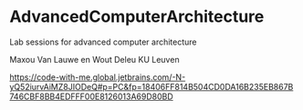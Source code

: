 # AdvancedComputerArchitecture
Lab sessions for advanced computer architecture

Maxou Van Lauwe en Wout Deleu
KU Leuven

https://code-with-me.global.jetbrains.com/-N-yQ52iurvAiMZ8JIODeQ#p=PC&fp=18406FF814B504CD0DA16B235EB867B746CBF8BB4EDFFF00E8126013A69D80BD
